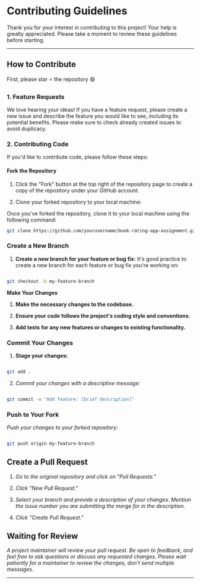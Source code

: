 # Contributing Guidelines




Thank you for your interest in contributing to this project! Your help is greatly appreciated. Please take a moment to review these guidelines before starting.

---




## How to Contribute

First, please star ⭐ the repository 😄


### 1. Feature Requests

We love hearing your ideas! If you have a feature request, please create a new issue and describe the feature you would like to see, including its potential benefits. Please make sure to check already created issues to avoid duplicacy.




### 2. Contributing Code




If you'd like to contribute code, please follow these steps:




#### Fork the Repository




1. Click the "Fork" button at the top right of the repository page to create a copy of the repository under your GitHub account.




2. Clone your forked repository to your local machine:

Once you've forked the repository, clone it to your local machine using the following command:

   ```bash
   git clone https://github.com/yourusername/book-rating-app-assignment.git
```




### Create a New Branch

1. **Create a new branch for your feature or bug fix:**
It's good practice to create a new branch for each feature or bug fix you're working on:




```bash

git checkout -b my-feature-branch

```




**Make Your Changes**




1. **Make the necessary changes to the codebase.**

2. **Ensure your code follows the project's coding style and conventions.**

3. **Add tests for any new features or changes to existing functionality.**




### Commit Your Changes




1. **Stage your changes:**

```bash

git add .

```




2. *Commit your changes with a descriptive message:*

```bash

git commit -m "Add feature: [brief description]"

```




### Push to Your Fork




*Push your changes to your forked repository:*

```bash

git push origin my-feature-branch

```




## Create a Pull Request

1. *Go to the original repository and click on "Pull Requests."*

2. *Click "New Pull Request."*

3. *Select your branch and provide a description of your changes. Mention the issue number you are submitting the merge for in the description.*

4. *Click "Create Pull Request."*




## Waiting for Review 

*A project maintainer will review your pull request. Be open to feedback, and feel free to ask questions or discuss any requested changes. Please wait patiently for a maintainer to review the changes, don't send multiple messages.*

---
